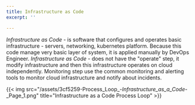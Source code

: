 ```yaml
---
title: Infrastructure as Code
excerpt: ''

---
```


_Infrastructure as Code_ - is software that configures and operates basic infrastructure - servers, networking, kubernetes platform. Because this code manage very basic layer of system, it is applied manually by DevOps Engineer. _Infrastructure as Code_ - does not have the "operate" step, it modify infrastructure and then this infrastructure operates on cloud independently. Monitoring step use the common monitoring and alerting tools to monitor cloud infrastructure and notify about incidents.

{{< img src="/assets/3cf5259-Process_Loop_-_Infrastructure_as_a_Code_-_Page_1.png" title="Infrastructure as a Code Process Loop" >}}
